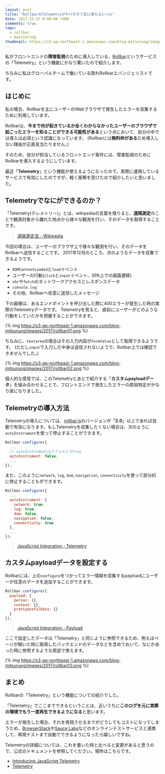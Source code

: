 ```yaml
---
layout: post
title: "RollbarのTelemetryがヤバすぎて恋に落ちるレベル"
date: 2017-12-27 0:00:00 +900
comments: true
tags:
  - rollbar
  - monitoring
thumbnail: https://s3-ap-northeast-1.amazonaws.com/blog-mitsuruog/images/2017/rollbar04.png
---
```

私がフロントエンドの**障害監視**のために導入している、[Rollbar](https://rollbar.com/)というサービスの「Telemetry」という機能にかなり驚いたので紹介します。

ちなみに私はグローバルチームで働いている隠れRollbarエバンジェリストです。

## はじめに
私の場合、Rollbarを主にユーザーのWebブラウザで発生したエラーを収集するために利用しています。

Rollbarは、**今まで何が起きているか全くわからなかったユーザーのブラウザで起こったエラーを知ることができる可能性がある**という点において、自分の中では導入は必須という認識になっています。
(Rollbarには**無料枠がある**ため導入しない理由が正直見当たりません。)

そのため、自分が担当しているフロントエンド案件には、障害監視のためにRollbarを導入するようにしています。

最近「**Telemetry**」という機能が使えるようになったので、実際に運用しているサービスで有効にしたのですが、軽く衝撃を受けたので紹介したいと思いました。

## Telemetryでなにができるのか？

「Telemetry(テレメトリー)」とは、wikipediaの言葉を借りると、**遠隔測定**のことで観測対象から離れた地点から様々な観測を行い、そのデータを取得することです。

> [遠隔測定法 \- Wikipedia](https://ja.wikipedia.org/wiki/%E9%81%A0%E9%9A%94%E6%B8%AC%E5%AE%9A%E6%B3%95)

今回の場合は、ユーザーのブラウザ上で様々な観測を行い、そのデータをRollbarへ送信することです。
2017年12月のところ、次のようなデータを収集できるようです。

- `DOMContentLoaded`と`load`イベント
- ユーザーの行動(`click`と`input`イベント、SPA上での画面遷移)
- `xhr`や`fetch`のネットワークアクセスとレスポンスデータ
- `console.log`
- その他、Rollberへ任意に送信したメッセージ

下の画像は、あるエンドポイントを呼び出した際に400エラーが発生した時の実際のTelemetryデータです。
Telemetryを見ると、直前にユーザーがどのような行動をしていたかを把握することができます。

{% img https://s3-ap-northeast-1.amazonaws.com/blog-mitsuruog/images/2017/rollbar01.png %}

ちなみに、`textarea`の場合はその入力内容が`FormValue`として取得できるようです。
(ただし`input`で入力した中身は送信されないようで、Rollbar上では確認できませんでした。)

{% img https://s3-ap-northeast-1.amazonaws.com/blog-mitsuruog/images/2017/rollbar02.png %}

個人的な感覚では、このTelemetryとあとで紹介する「**カスタムpayloadデータ**」を組み合わせることで、フロントエンドで発生したエラーの原因特定がかなり楽になりました。

## Telemetryの導入方法
Telemetryの導入については、[rollbar.js](https://github.com/rollbar/rollbar.js)のバージョンが「**2.0**」以上であれば自動で有効になります。もしTelemetryを収集したくない場合は、次のように`autoInstrument`を使って停止することができます。

```js
Rollbar.configure({
  ...
  // autoInstrumentはデフォルトでtrue
  autoInstrument: false,
  ...
});
```

また、このように`network`, `log`, `dom`, `navigation`, `connectivity`を使って部分的に停止することもができます。

```js
Rollbar.configure({
  ...
  autoInstrument: {
    network: true,
    log: true,
    dom: false,
    navigation: false,
    connectivity: true
  },
  ...
});
```

> [JavaScript Integration - Telemetry](https://rollbar.com/docs/notifier/rollbar.js/#telemetry)

## カスタムpayloadデータを設定する
Rollbarには、上の`configure`をつかってエラー情報を収集するpayloadにユーザーが任意のデータを追加することができます。

```js
Rollbar.configure({
  payload: {
    person: {},
    context: {},
    prettyUsefulData: {}
  }
});
```

> [JavaScript Integration - Payload](https://rollbar.com/docs/notifier/rollbar.js/#payload-1)

ここで設定したデータは「Telemetry」と同じように参照できるため、例えばページが開いた時に取得したバックエンドのデータなどを含めておいて、なにかあった時に参照するような用途で使えます。

{% img https://s3-ap-northeast-1.amazonaws.com/blog-mitsuruog/images/2017/rollbar03.png %}

## まとめ
Rollbarの「Telemetry」という機能についての紹介でした。

「Telemetry」でここまでできるということは、近いうちに**このログを元に実際の環境でもう一度再生できるようになる**と思います。

エラーが発生した場合、それを再現させるまでがどうしてもコストになってしまうため、[BrowserStack](https://www.browserstack.com/)や[Sauce Labs](https://saucelabs.com/)などのオンラインテストサービスと連携して、再現テストまで自動でできるようになったら嬉しいですね。

Telemetryの詳細については、これを書いた時と比べると変更があると思うので、公式のドキュメントを参照してください。場所はこちらです。

- [Introducing JavaScript Telemetry](https://rollbar.com/blog/introducing-javascript-telemetry/)
- [Telemetry](https://rollbar.com/docs/telemetry/)
